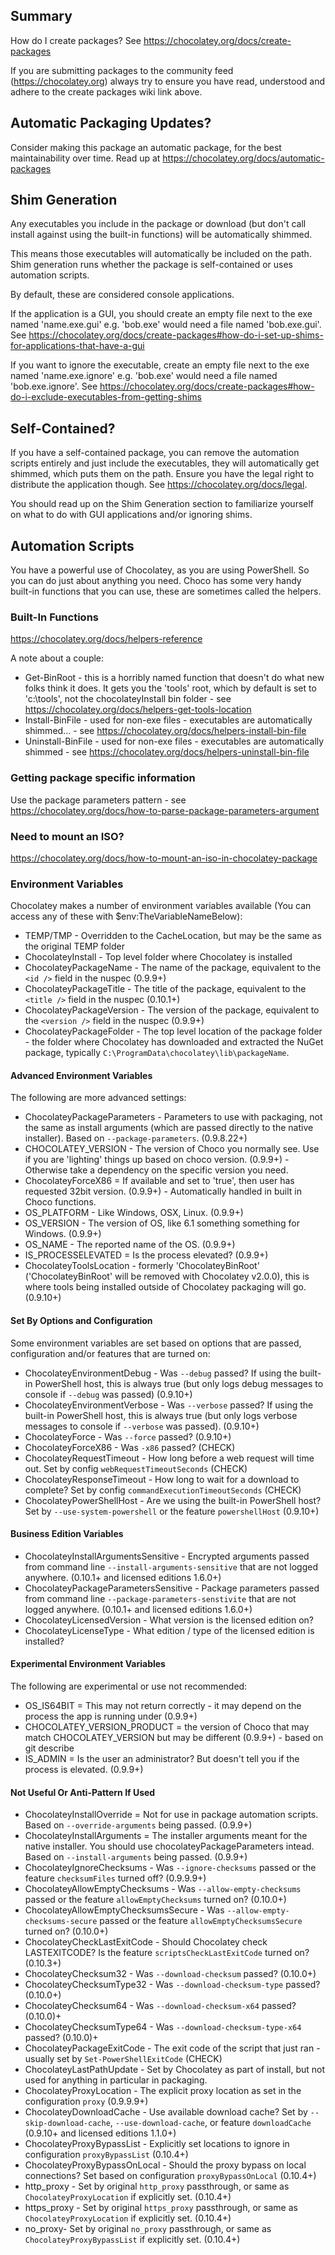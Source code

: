 ﻿## Summary
How do I create packages? See https://chocolatey.org/docs/create-packages

If you are submitting packages to the community feed (https://chocolatey.org)
always try to ensure you have read, understood and adhere to the create
packages wiki link above.

## Automatic Packaging Updates?
Consider making this package an automatic package, for the best 
maintainability over time. Read up at https://chocolatey.org/docs/automatic-packages

## Shim Generation
Any executables you include in the package or download (but don't call 
install against using the built-in functions) will be automatically shimmed.

This means those executables will automatically be included on the path.
Shim generation runs whether the package is self-contained or uses automation 
scripts. 

By default, these are considered console applications.

If the application is a GUI, you should create an empty file next to the exe 
named 'name.exe.gui' e.g. 'bob.exe' would need a file named 'bob.exe.gui'.
See https://chocolatey.org/docs/create-packages#how-do-i-set-up-shims-for-applications-that-have-a-gui

If you want to ignore the executable, create an empty file next to the exe 
named 'name.exe.ignore' e.g. 'bob.exe' would need a file named 
'bob.exe.ignore'. 
See https://chocolatey.org/docs/create-packages#how-do-i-exclude-executables-from-getting-shims

## Self-Contained? 
If you have a self-contained package, you can remove the automation scripts 
entirely and just include the executables, they will automatically get shimmed, 
which puts them on the path. Ensure you have the legal right to distribute 
the application though. See https://chocolatey.org/docs/legal. 

You should read up on the Shim Generation section to familiarize yourself 
on what to do with GUI applications and/or ignoring shims.

## Automation Scripts
You have a powerful use of Chocolatey, as you are using PowerShell. So you
can do just about anything you need. Choco has some very handy built-in 
functions that you can use, these are sometimes called the helpers.

### Built-In Functions
https://chocolatey.org/docs/helpers-reference

A note about a couple:
* Get-BinRoot - this is a horribly named function that doesn't do what new folks think it does. It gets you the 'tools' root, which by default is set to 'c:\tools', not the chocolateyInstall bin folder - see https://chocolatey.org/docs/helpers-get-tools-location
* Install-BinFile - used for non-exe files - executables are automatically shimmed... - see https://chocolatey.org/docs/helpers-install-bin-file
* Uninstall-BinFile - used for non-exe files - executables are automatically shimmed - see https://chocolatey.org/docs/helpers-uninstall-bin-file

### Getting package specific information
Use the package parameters pattern - see https://chocolatey.org/docs/how-to-parse-package-parameters-argument

### Need to mount an ISO?
https://chocolatey.org/docs/how-to-mount-an-iso-in-chocolatey-package

### Environment Variables
Chocolatey makes a number of environment variables available (You can access any of these with $env:TheVariableNameBelow):

 * TEMP/TMP - Overridden to the CacheLocation, but may be the same as the original TEMP folder
 * ChocolateyInstall - Top level folder where Chocolatey is installed
 * ChocolateyPackageName - The name of the package, equivalent to the `<id />` field in the nuspec (0.9.9+)
 * ChocolateyPackageTitle - The title of the package, equivalent to the `<title />` field in the nuspec (0.10.1+)
 * ChocolateyPackageVersion - The version of the package, equivalent to the `<version />` field in the nuspec (0.9.9+)
 * ChocolateyPackageFolder - The top level location of the package folder  - the folder where Chocolatey has downloaded and extracted the NuGet package, typically `C:\ProgramData\chocolatey\lib\packageName`.

#### Advanced Environment Variables
The following are more advanced settings:

 * ChocolateyPackageParameters - Parameters to use with packaging, not the same as install arguments (which are passed directly to the native installer). Based on `--package-parameters`. (0.9.8.22+)
 * CHOCOLATEY_VERSION - The version of Choco you normally see. Use if you are 'lighting' things up based on choco version. (0.9.9+) - Otherwise take a dependency on the specific version you need. 
 * ChocolateyForceX86 = If available and set to 'true', then user has requested 32bit version. (0.9.9+) - Automatically handled in built in Choco functions. 
 * OS_PLATFORM - Like Windows, OSX, Linux. (0.9.9+)
 * OS_VERSION - The version of OS, like 6.1 something something for Windows. (0.9.9+)
 * OS_NAME - The reported name of the OS. (0.9.9+)
 * IS_PROCESSELEVATED = Is the process elevated? (0.9.9+)
 * ChocolateyToolsLocation - formerly 'ChocolateyBinRoot' ('ChocolateyBinRoot' will be removed with Chocolatey v2.0.0), this is where tools being installed outside of Chocolatey packaging will go. (0.9.10+)

#### Set By Options and Configuration
Some environment variables are set based on options that are passed, configuration and/or features that are turned on:

 * ChocolateyEnvironmentDebug - Was `--debug` passed? If using the built-in PowerShell host, this is always true (but only logs debug messages to console if `--debug` was passed) (0.9.10+)
 * ChocolateyEnvironmentVerbose - Was `--verbose` passed? If using the built-in PowerShell host, this is always true (but only logs verbose messages to console if `--verbose` was passed). (0.9.10+)
 * ChocolateyForce - Was `--force` passed? (0.9.10+)
 * ChocolateyForceX86 - Was `-x86` passed? (CHECK)
 * ChocolateyRequestTimeout - How long before a web request will time out. Set by config `webRequestTimeoutSeconds` (CHECK)
 * ChocolateyResponseTimeout - How long to wait for a download to complete? Set by config `commandExecutionTimeoutSeconds` (CHECK)
 * ChocolateyPowerShellHost - Are we using the built-in PowerShell host? Set by `--use-system-powershell` or the feature `powershellHost` (0.9.10+)

#### Business Edition Variables

 * ChocolateyInstallArgumentsSensitive - Encrypted arguments passed from command line `--install-arguments-sensitive` that are not logged anywhere. (0.10.1+ and licensed editions 1.6.0+)
 * ChocolateyPackageParametersSensitive - Package parameters passed from command line `--package-parameters-senstivite` that are not logged anywhere.  (0.10.1+ and licensed editions 1.6.0+)
 * ChocolateyLicensedVersion - What version is the licensed edition on? 
 * ChocolateyLicenseType - What edition / type of the licensed edition is installed?
 
#### Experimental Environment Variables
The following are experimental or use not recommended:

 * OS_IS64BIT = This may not return correctly - it may depend on the process the app is running under (0.9.9+)
 * CHOCOLATEY_VERSION_PRODUCT = the version of Choco that may match CHOCOLATEY_VERSION but may be different (0.9.9+) - based on git describe
 * IS_ADMIN = Is the user an administrator? But doesn't tell you if the process is elevated. (0.9.9+)

#### Not Useful Or Anti-Pattern If Used

 * ChocolateyInstallOverride = Not for use in package automation scripts. Based on `--override-arguments` being passed. (0.9.9+)
 * ChocolateyInstallArguments = The installer arguments meant for the native installer. You should use chocolateyPackageParameters intead. Based on `--install-arguments` being passed. (0.9.9+)
 * ChocolateyIgnoreChecksums - Was `--ignore-checksums` passed or the feature `checksumFiles` turned off? (0.9.9.9+)
 * ChocolateyAllowEmptyChecksums - Was `--allow-empty-checksums` passed or the feature `allowEmptyChecksums` turned on? (0.10.0+)
 * ChocolateyAllowEmptyChecksumsSecure - Was `--allow-empty-checksums-secure` passed or the feature `allowEmptyChecksumsSecure` turned on? (0.10.0+)
 * ChocolateyCheckLastExitCode - Should Chocolatey check LASTEXITCODE? Is the feature `scriptsCheckLastExitCode` turned on? (0.10.3+)
 * ChocolateyChecksum32 - Was `--download-checksum` passed? (0.10.0+)
 * ChocolateyChecksumType32 - Was `--download-checksum-type` passed? (0.10.0+)
 * ChocolateyChecksum64 - Was `--download-checksum-x64` passed? (0.10.0)+
 * ChocolateyChecksumType64 - Was `--download-checksum-type-x64` passed? (0.10.0)+
 * ChocolateyPackageExitCode - The exit code of the script that just ran - usually set by `Set-PowerShellExitCode` (CHECK)
 * ChocolateyLastPathUpdate - Set by Chocolatey as part of install, but not used for anything in particular in packaging.
 * ChocolateyProxyLocation - The explicit proxy location as set in the configuration `proxy` (0.9.9.9+)
 * ChocolateyDownloadCache - Use available download cache? Set by `--skip-download-cache`, `--use-download-cache`, or feature `downloadCache` (0.9.10+ and licensed editions 1.1.0+)
 * ChocolateyProxyBypassList - Explicitly set locations to ignore in configuration `proxyBypassList` (0.10.4+)
 * ChocolateyProxyBypassOnLocal - Should the proxy bypass on local connections? Set based on configuration `proxyBypassOnLocal` (0.10.4+)
 * http_proxy - Set by original `http_proxy` passthrough, or same as `ChocolateyProxyLocation` if explicitly set. (0.10.4+)
 * https_proxy - Set by original `https_proxy` passthrough, or same as `ChocolateyProxyLocation` if explicitly set. (0.10.4+)
 * no_proxy- Set by original `no_proxy` passthrough, or same as `ChocolateyProxyBypassList` if explicitly set. (0.10.4+)

